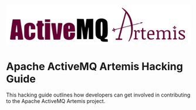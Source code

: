 ![ActiveMQ Artemis logo](images/artemis-logo.jpg)

Apache ActiveMQ Artemis Hacking Guide
=====================================

This hacking guide outlines how developers can get involved in contributing to the Apache ActiveMQ Artemis project.

